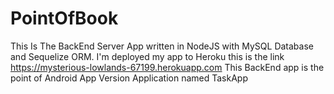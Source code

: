 # PointOfBook
This Is The BackEnd Server App written in NodeJS with MySQL Database and Sequelize ORM. 
I'm deployed my app to Heroku  this is the link https://mysterious-lowlands-67199.herokuapp.com 
This BackEnd app is the point of Android App Version Application named TaskApp
